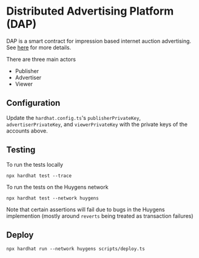 # Distributed Advertising Platform (DAP)

DAP is a smart contract for impression based internet auction advertising.  See [here](
https://docs.google.com/document/d/1z0ZjX0CwLiBfjpNU8djNNNL7hsXg2PqSG6CSOYi-lfs/edit?usp=sharing) for more details.

There are three main actors
- Publisher
- Advertiser
- Viewer

## Configuration
Update the `hardhat.config.ts`'s `publisherPrivateKey`, `advertiserPrivateKey`, and `viewerPrivateKey` with the private keys of the accounts above.


## Testing
To run the tests locally
```shell
npx hardhat test --trace
```

To run the tests on the Huygens network

```shell
npx hardhat test --network huygens
```

Note that certain assertions will fail due to bugs in the Huygens implemention (mostly around `reverts` being treated as transaction failures)

## Deploy

```shell
npx hardhat run --network huygens scripts/deploy.ts
```

